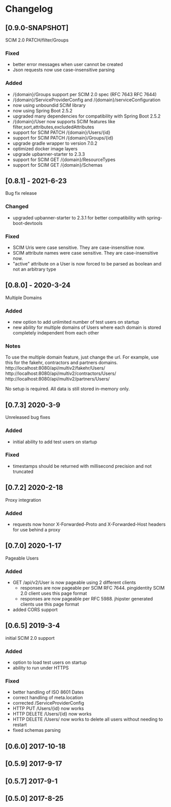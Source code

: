 # Changelog

## [0.9.0-SNAPSHOT]
SCIM 2.0 PATCH/filter/Groups

### Fixed
- better error messages when user cannot be created
- Json requests now use case-insensitive parsing

### Added
- /{domain}/Groups support per SCIM 2.0 spec (RFC 7643 RFC 7644) 
- /{domain}/ServiceProviderConfig and /{domain}/serviceConfiguration
- now using unboundid SCIM library
- now using Spring Boot 2.5.2
- upgraded many dependencies for compatibility with Spring Boot 2.5.2
- /{domain}/User now supports SCIM features like filter,sort,attributes,excludedAttributes
- support for SCIM PATCH /{domain}/Users/{id}
- support for SCIM PATCH /{domain}/Groups/{id}
- upgrade gradle wrapper to version 7.0.2
- optimized docker image layers
- upgrade upbanner-starter to 2.3.3
- support for SCIM GET /{domain}/ResourceTypes
- support for SCIM GET /{domain}/Schemas


## [0.8.1] - 2021-6-23
Bug fix release

### Changed
- upgraded upbanner-starter to 2.3.1 for better compatibility with spring-boot-devtools

### Fixed
- SCIM Uris were case sensitive.  They are case-insensitive now.
- SCIM attribute names were case sensitive.  They are case-insensitive now.
- "active" attribute on a User is now forced to be parsed as boolean and not an arbitrary type

## [0.8.0] - 2020-3-24
Multiple Domains

### Added
- new option to add unlimited number of test users on startup
- new ability for multiple domains of Users where each domain is stored completely independent from each other

### Notes
To use the multiple domain feature, just change the url. For example, use this for the fakehr, contractors and partners domains.
http://localhost:8080/api/multiv2/fakehr/Users/
http://localhost:8080/api/multiv2/contractors/Users/
http://localhost:8080/api/multiv2/partners/Users/

No setup is required. All data is still stored in-memory only.

## [0.7.3] 2020-3-9
Unreleased bug fixes

### Added
- initial ability to add test users on startup

### Fixed
- timestamps should be returned with millisecond precision and not truncated

## [0.7.2] 2020-2-18
Proxy integration

### Added
- requests now honor X-Forwarded-Proto and X-Forwarded-Host headers for use behind a proxy

## [0.7.0] 2020-1-17
Pageable Users

### Added
- GET /api/v2/User is now pageable using 2 different clients
    - responses are now pageable per SCIM RFC 7644.  pingidentity SCIM 2.0 client uses this page format
    - responses are now pageable per RFC 5988. jhipster generated clients use this page format
- added CORS support

## [0.6.5] 2019-3-4
initial SCIM 2.0 support

### Added
- option to load test users on startup
- ability to run under HTTPS

### Fixed
- better handling of ISO 8601 Dates
- correct handling of meta.location
- corrected /ServiceProviderConfig
- HTTP PUT /Users/{id} now works
- HTTP DELETE /Users/{id} now works
- HTTP DELETE /Users/ now works to delete all users without needing to restart
- fixed schemas parsing

## [0.6.0] 2017-10-18

## [0.5.9] 2017-9-17

## [0.5.7] 2017-9-1

## [0.5.0] 2017-8-25
